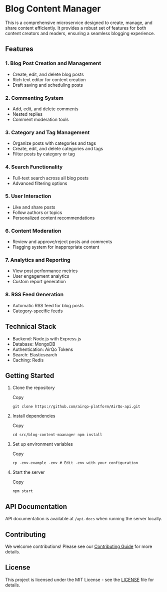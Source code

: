 # Blog Content Manager

This is a comprehensive microservice designed to create, manage, and share content efficiently. It provides a robust set of features for both content creators and readers, ensuring a seamless blogging experience.

## Features

### 1\. Blog Post Creation and Management

- Create, edit, and delete blog posts
- Rich text editor for content creation
- Draft saving and scheduling posts

### 2\. Commenting System

- Add, edit, and delete comments
- Nested replies
- Comment moderation tools

### 3\. Category and Tag Management

- Organize posts with categories and tags
- Create, edit, and delete categories and tags
- Filter posts by category or tag

### 4\. Search Functionality

- Full-text search across all blog posts
- Advanced filtering options

### 5\. User Interaction

- Like and share posts
- Follow authors or topics
- Personalized content recommendations

### 6\. Content Moderation

- Review and approve/reject posts and comments
- Flagging system for inappropriate content

### 7\. Analytics and Reporting

- View post performance metrics
- User engagement analytics
- Custom report generation

### 8\. RSS Feed Generation

- Automatic RSS feed for blog posts
- Category-specific feeds

## Technical Stack

- Backend: Node.js with Express.js
- Database: MongoDB
- Authentication: AirQo Tokens
- Search: Elasticsearch
- Caching: Redis

## Getting Started

1.  Clone the repository

    Copy

    `git clone https://github.com/airqo-platform/AirQo-api.git`

2.  Install dependencies

    Copy

    `cd src/blog-content-maanager npm install`

3.  Set up environment variables

    Copy

    `cp .env.example .env # Edit .env with your configuration`

4.  Start the server

    Copy

    `npm start`

## API Documentation

API documentation is available at `/api-docs` when running the server locally.

## Contributing

We welcome contributions! Please see our [Contributing Guide](CONTRIBUTING.md) for more details.

## License

This project is licensed under the MIT License - see the [LICENSE](LICENSE) file for details.
